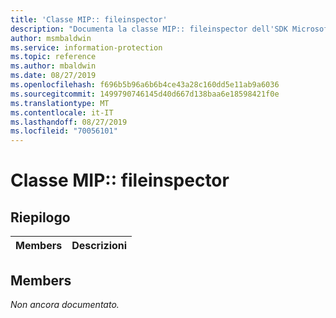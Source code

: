```yaml
---
title: 'Classe MIP:: fileinspector'
description: "Documenta la classe MIP:: fileinspector dell'SDK Microsoft Information Protection (MIP)."
author: msmbaldwin
ms.service: information-protection
ms.topic: reference
ms.author: mbaldwin
ms.date: 08/27/2019
ms.openlocfilehash: f696b5b96a6b6b4ce43a28c160dd5e11ab9a6036
ms.sourcegitcommit: 1499790746145d40d667d138baa6e18598421f0e
ms.translationtype: MT
ms.contentlocale: it-IT
ms.lasthandoff: 08/27/2019
ms.locfileid: "70056101"
---
```

# <a name="class-mipfileinspector"></a>Classe MIP:: fileinspector 
  
## <a name="summary"></a>Riepilogo
 Members                        | Descrizioni                                
--------------------------------|---------------------------------------------
  
## <a name="members"></a>Members
_Non ancora documentato._
